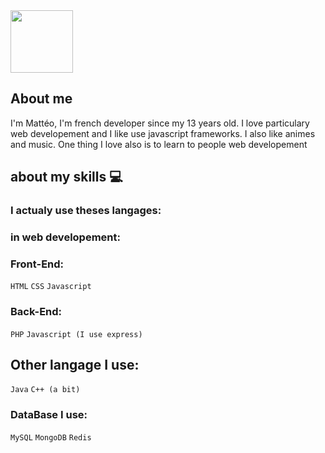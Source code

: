 <img src="https://i.imgur.com/LA3TK0j.gif" width="100">

## About me

I'm Mattéo, I'm french developer since my 13 years old. I love particulary web developement and I like use javascript frameworks. I also like animes and music. 
One thing I love also is to learn to people web developement

## about my skills 💻

### I actualy use theses langages:

### in web developement:
### Front-End:
`HTML`
`CSS`
`Javascript`

### Back-End:
`PHP`
`Javascript (I use express)`

## Other langage I use:
`Java` `C++ (a bit)`

### DataBase I use:
`MySQL`
`MongoDB`
`Redis`
